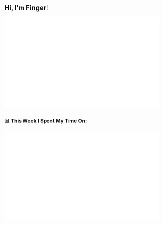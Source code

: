 <h2> Hi, I'm Finger!</h2>

<img align="right" src="https://raw.githubusercontent.com/spianmo/github-stats/master/generated/overview.svg#gh-light-mode-only">

<!-- <img align="right" height="160em" src="https://github-readme-stats-eight-theta.vercel.app/api/top-langs/?username=spianmo&layout=compact&langs_count=8&theme=algolia"/>	 -->
	
```go
package main

type Me struct {
	Name   string
	Job    string
	Code   string
	Skills string
}

func main() {
	me := &Me{
		Name:   "Finger",
		Job:    "Client-side Engineer",
		Code:   "Java and C++ and Others",
		Skills: "Android Security NLP ^o^",
	}
	_ = me
}
```


<h3>📊 This Week I Spent My Time On:</h3>
<img align='right' src="https://raw.githubusercontent.com/spianmo/github-stats/master/generated/languages.svg#gh-light-mode-only">

<!--START_SECTION:waka-->

```txt
Groovy                 8 hrs 56 mins   ████████░░░░░░░░░░░░░░░░░   31.95 %
Java                   6 hrs           █████▒░░░░░░░░░░░░░░░░░░░   21.49 %
Kotlin                 4 hrs 55 mins   ████▒░░░░░░░░░░░░░░░░░░░░   17.63 %
Gradle                 3 hrs 58 mins   ███▓░░░░░░░░░░░░░░░░░░░░░   14.20 %
Properties             1 hr 6 mins     █░░░░░░░░░░░░░░░░░░░░░░░░   03.97 %
```

<!--END_SECTION:waka-->
